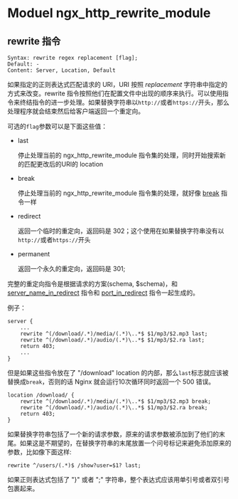 Moduel ngx_http_rewrite_module
==============================

## rewrite 指令

```
Syntax: rewrite regex replacement [flag];
Default: -
Content: Server, Location, Default
```
如果指定的正则表达式匹配请求的 URI，URI 按照 *replacement* 字符串中指定的方式来改变。rewrite 指令按照他们在配置文件中出现的顺序来执行。可以使用指令来终结指令的进一步处理。如果替换字符串以`http://`或者`https://`开头，那么处理程序就会结束然后给客户端返回一个重定向。

可选的`flag`参数可以是下面这些值：

+ last

    停止处理当前的 ngx_http_rewrite_module 指令集的处理，同时开始搜索新的匹配更改后的URI的 location

+ break

    停止处理当前的 ngx_http_rewrite_module 指令集的处理，就好像 [break](http://nginx.org/en/docs/http/ngx_http_rewrite_module.html#break) 指令一样

+ redirect

    返回一个临时的重定向，返回码是 302；这个使用在如果替换字符串没有以`http://`或者`https://`开头

+ permanent

    返回一个永久的重定向，返回码是 301;

完整的重定向指令是根据请求的方案(schema, $schema)，和 [server_name_in_redirect](http://nginx.org/en/docs/http/ngx_http_core_module.html#server_name_in_redirect) 指令和 [port_in_redirect](http://nginx.org/en/docs/http/ngx_http_core_module.html#port_in_redirect) 指令一起生成的。

例子：

```
server {
    ...
    rewrite ^(/download/.*)/media/(.*)\..*$ $1/mp3/$2.mp3 last;
    rewrite ^(/download/.*)/audio/(.*)\..*$ $1/mp3/$2.ra last;
    return 403;
    ...
}
```

但是如果这些指令放在了 "/download" location 的内部，那么`last`标志就应该被替换成`break`，否则的话 Nginx 就会运行10次循环同时返回一个 500 错误。

```
location /download/ {
    rewrite ^(/downlaod/.*)/media/(.*)\..*$ $1/mp3/$2.mp3 break;
    rewrite ^(/download/.*)/audio/(.*)\..*$ $1/mp3/$2.ra break;
    return 403;
}
```

如果替换字符串包括了一个新的请求参数，原来的请求参数被添加到了他们的末尾。如果这是不期望的，在替换字符串的末尾放置一个问号标记来避免添加原来的参数，比如像下面这样:

```
rewrite ^/users/(.*)$ /show?user=$1? last;
```

如果正则表达式包括了 "}" 或者 ";" 字符串，整个表达式应该用单引号或者双引号包裹起来。
